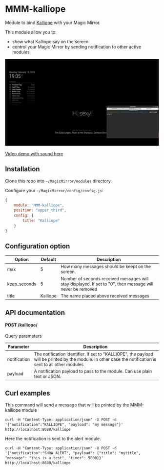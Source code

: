 # MMM-kalliope

Module to bind [Kalliope](https://github.com/kalliope-project/kalliope) with your Magic Mirror.

This module allow you to:
- show what Kalliope say on the screen
- control your Magic Mirror by sending notification to other active modules

![Demo](images/kalliope_neuron_magic_mirror_demo.gif)

[Video demo with sound here](https://youtu.be/QHwctPbJ2ZY)

## Installation

Clone this repo into `~/MagicMirror/modules` directory.

Configure your `~/MagicMirror/config/config.js`:

```js
{
    module: "MMM-kalliope",
    position: "upper_third",
    config: {
        title: "Kalliope"
    }
}
```

## Configuration option

| Option       | Default  | Description                                                                                                |
|--------------|----------|------------------------------------------------------------------------------------------------------------|
| max          | 5        | How many messages should be keept on the screen.                                                           |
| keep_seconds | 5        | Number of seconds received messages will stay displayed. If set to "0", then message will never be removed |
| title        | Kalliope | The name placed above received messages                                                                    |

## API documentation

#### POST /kalliope/

Query parameters

| Parameter    | Description                                                                                                                                               |
|--------------|-----------------------------------------------------------------------------------------------------------------------------------------------------------|
| notification | The notification identifier. If set to "KALLIOPE", the payload will be printed by the module. In other case the notification is sent to all other modules |
| payload      | A notification payload to pass to the module. Can use plain text or JSON.                                                                                 |

## Curl examples

This command will send a message that will be printed by the MMM-kalliope module
```
curl -H "Content-Type: application/json" -X POST -d '{"notification":"KALLIOPE", "payload": "my message"}' http://localhost:8080/kalliope
```


Here the notification is sent to the alert module.
```
curl -H "Content-Type: application/json" -X POST -d '{"notification":"SHOW_ALERT", "payload": {"title": "mytitle", "message": "this is a test", "timer": 5000}}' http://localhost:8080/kalliope
```
